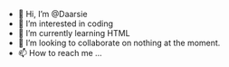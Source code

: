 - 👋 Hi, I’m @Daarsie
- 👀 I’m interested in coding
- 🌱 I’m currently learning HTML
- 💞️ I’m looking to collaborate on nothing at the moment. 
- 📫 How to reach me ...

<!---
Daarsie/Daarsie is a ✨ special ✨ repository because its `README.md` (this file) appears on your GitHub profile.
You can click the Preview link to take a look at your changes.
--->

